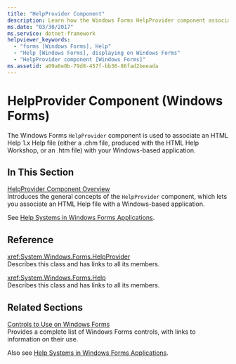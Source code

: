 ```yaml
---
title: "HelpProvider Component"
description: Learn how the Windows Forms HelpProvider component associates an HTML Help 1.x file with your Windows-based application.
ms.date: "03/30/2017"
ms.service: dotnet-framework
helpviewer_keywords: 
  - "forms [Windows Forms], Help"
  - "Help [Windows Forms], displaying on Windows Forms"
  - "HelpProvider component [Windows Forms]"
ms.assetid: a09a6e0b-79d8-457f-bb36-86fad2beeada
---
```

# HelpProvider Component (Windows Forms)

The Windows Forms `HelpProvider` component is used to associate an HTML Help 1.x Help file (either a .chm file, produced with the HTML Help Workshop, or an .htm file) with your Windows-based application.  
  
## In This Section  

[HelpProvider Component Overview](helpprovider-component-overview-windows-forms.md)  
Introduces the general concepts of the `HelpProvider` component, which lets you associate an HTML Help file with a Windows-based application.  
  
See [Help Systems in Windows Forms Applications](../advanced/help-systems-in-windows-forms-applications.md).  
  
## Reference  

<xref:System.Windows.Forms.HelpProvider>  
Describes this class and has links to all its members.  
  
<xref:System.Windows.Forms.Help>  
Describes this class and has links to all its members.  
  
## Related Sections  

[Controls to Use on Windows Forms](controls-to-use-on-windows-forms.md)  
Provides a complete list of Windows Forms controls, with links to information on their use.  
  
Also see [Help Systems in Windows Forms Applications](../advanced/help-systems-in-windows-forms-applications.md).
